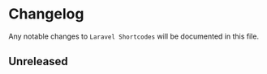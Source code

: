 # Changelog

Any notable changes to `Laravel Shortcodes` will be documented in this file.

## Unreleased

